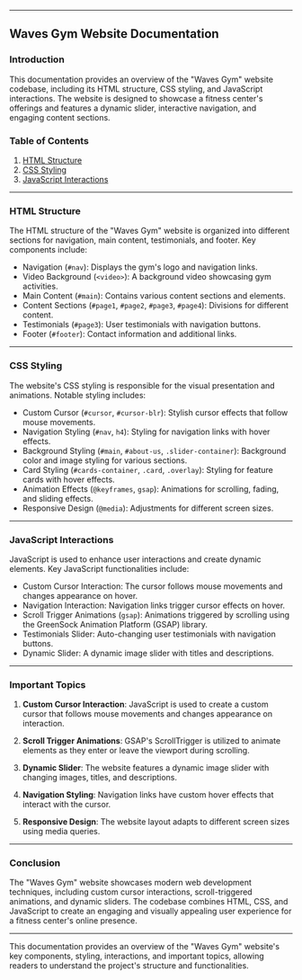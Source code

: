 

---

## Waves Gym Website Documentation

### Introduction

This documentation provides an overview of the "Waves Gym" website codebase, including its HTML structure, CSS styling, and JavaScript interactions. The website is designed to showcase a fitness center's offerings and features a dynamic slider, interactive navigation, and engaging content sections.

### Table of Contents

1. [HTML Structure](#html-structure)
2. [CSS Styling](#css-styling)
3. [JavaScript Interactions](#javascript-interactions)

---

### HTML Structure <a name="html-structure"></a>

The HTML structure of the "Waves Gym" website is organized into different sections for navigation, main content, testimonials, and footer. Key components include:

- Navigation (`#nav`): Displays the gym's logo and navigation links.
- Video Background (`<video>`): A background video showcasing gym activities.
- Main Content (`#main`): Contains various content sections and elements.
- Content Sections (`#page1`, `#page2`, `#page3`, `#page4`): Divisions for different content.
- Testimonials (`#page3`): User testimonials with navigation buttons.
- Footer (`#footer`): Contact information and additional links.

---

### CSS Styling <a name="css-styling"></a>

The website's CSS styling is responsible for the visual presentation and animations. Notable styling includes:

- Custom Cursor (`#cursor`, `#cursor-blr`): Stylish cursor effects that follow mouse movements.
- Navigation Styling (`#nav`, `h4`): Styling for navigation links with hover effects.
- Background Styling (`#main`, `#about-us`, `.slider-container`): Background color and image styling for various sections.
- Card Styling (`#cards-container`, `.card`, `.overlay`): Styling for feature cards with hover effects.
- Animation Effects (`@keyframes`, `gsap`): Animations for scrolling, fading, and sliding effects.
- Responsive Design (`@media`): Adjustments for different screen sizes.

---

### JavaScript Interactions <a name="javascript-interactions"></a>

JavaScript is used to enhance user interactions and create dynamic elements. Key JavaScript functionalities include:

- Custom Cursor Interaction: The cursor follows mouse movements and changes appearance on hover.
- Navigation Interaction: Navigation links trigger cursor effects on hover.
- Scroll Trigger Animations (`gsap`): Animations triggered by scrolling using the GreenSock Animation Platform (GSAP) library.
- Testimonials Slider: Auto-changing user testimonials with navigation buttons.
- Dynamic Slider: A dynamic image slider with titles and descriptions.

---

### Important Topics

1. **Custom Cursor Interaction**: JavaScript is used to create a custom cursor that follows mouse movements and changes appearance on interaction.

2. **Scroll Trigger Animations**: GSAP's ScrollTrigger is utilized to animate elements as they enter or leave the viewport during scrolling.

3. **Dynamic Slider**: The website features a dynamic image slider with changing images, titles, and descriptions.

4. **Navigation Styling**: Navigation links have custom hover effects that interact with the cursor.

5. **Responsive Design**: The website layout adapts to different screen sizes using media queries.

---

### Conclusion

The "Waves Gym" website showcases modern web development techniques, including custom cursor interactions, scroll-triggered animations, and dynamic sliders. The codebase combines HTML, CSS, and JavaScript to create an engaging and visually appealing user experience for a fitness center's online presence.

---

This documentation provides an overview of the "Waves Gym" website's key components, styling, interactions, and important topics, allowing readers to understand the project's structure and functionalities.
